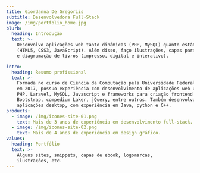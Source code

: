 ```yaml
---
title: Giordanna De Gregoriis
subtitle: Desenvolvedora Full-Stack
image: /img/portfolio_home.jpg
blurb:
  heading: Introdução
  text: >-
    Desenvolvo aplicações web tanto dinâmicas (PHP, MySQL) quanto estáticas
    (HTML5, CSS3, JavaScript). Além disso, faço ilustrações, capas para ebooks,
    e diagramação de livros (impresso, digital e interativo).

intro:
  heading: Resumo profissional
  text: >-
    Formada no curso de Ciência da Computação pela Universidade Federal do Pará
    em 2017, possuo experiência com desenvolvimento de aplicações web utilizando
    PHP, Laravel, MySQL, Javascript e frameworks para criação frontend como
    Bootstrap, compedium Laker, jQuery, entre outros. Também desenvolvo
    aplicações desktop, com experiência em Java, python e C++.
products:
  - image: /img/icones-site-01.png
    text: Mais de 3 anos de experiência em desenvolvimento full-stack.
  - image: /img/icones-site-02.png
    text: Mais de 4 anos de experiência em design gráfico.
values:
  heading: Portfólio
  text: >-
    Alguns sites, snippets, capas de ebook, logomarcas,
    ilustrações, etc.
---
```



